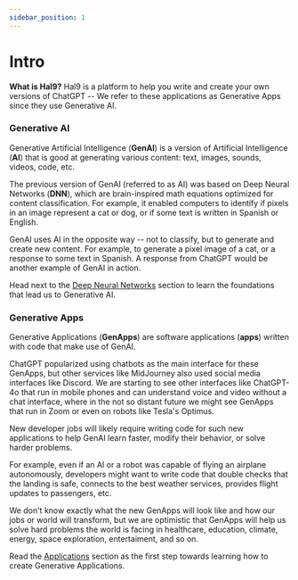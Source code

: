 ```yaml
---
sidebar_position: 1
---
```


# Intro

**What is Hal9?** Hal9 is a platform to help you write and create your own versions of ChatGPT -- We refer to these applications as Generative Apps since they use Generative AI.

### Generative AI

Generative Artificial Intelligence (**GenAI**) is a version of Artificial Intelligence (**AI**) that is good at generating various content: text, images, sounds, videos, code, etc.

The previous version of GenAI (referred to as AI) was based on Deep Neural Networks (**DNN**), which are brain-inspired math equations optimized for content classification. For example, it enabled computers to identify if pixels in an image represent a cat or dog, or if some text is written in Spanish or English.

GenAI uses AI in the opposite way -- not to classify, but to generate and create new content. For example, to generate a pixel image of a cat, or a response to some text in Spanish. A response from ChatGPT would be another example of GenAI in action.

Head next to the [Deep Neural Networks](genai/dnn) section to learn the foundations that lead us to Generative AI.

### Generative Apps

Generative Applications (**GenApps**) are software applications (**apps**) written with code that make use of GenAI.

ChatGPT popularized using chatbots as the main interface for these GenApps, but other services like MidJourney also used social media interfaces like Discord. We are starting to see other interfaces like ChatGPT-4o that run in mobile phones and can understand voice and video without a chat interface, where in the not so distant future we might see GenApps that run in Zoom or even on robots like Tesla's Optimus.

New developer jobs will likely require writing code for such new applications to help GenAI learn faster, modify their behavior, or solve harder problems.

For example, even if an AI or a robot was capable of flying an airplane autonomously, developers might want to write code that double checks that the landing is safe, connects to the best weather services, provides flight updates to passengers, etc.

We don't know exactly what the new GenApps will look like and how our jobs or world will transform, but we are optimistic that GenApps will help us solve hard problems the world is facing in healthcare, education, climate, energy, space exploration, entertaiment, and so on.

Read the [Applications](genapps/intro) section as the first step towards learning how to create Generative Applications.


